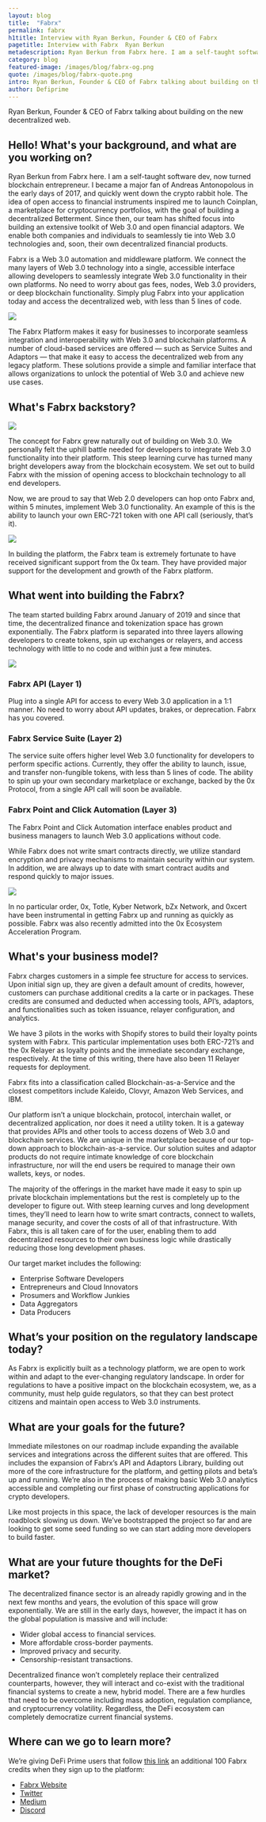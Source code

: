 ```yaml
---
layout: blog
title:  "Fabrx"
permalink: fabrx
h1title: Interview with Ryan Berkun, Founder & CEO of Fabrx
pagetitle: Interview with Fabrx  Ryan Berkun  
metadescription: Ryan Berkun from Fabrx here. I am a self-taught software dev, now turned blockchain entrepreneur. I became a major fan of Andreas Antonopolous in the early days of 2017, and quickly went down the crypto rabbit hole.
category: blog
featured-image: /images/blog/fabrx-og.png
quote: /images/blog/fabrx-quote.png
intro: Ryan Berkun, Founder & CEO of Fabrx talking about building on the new decentralized web.
author: Defiprime
---
```

Ryan Berkun, Founder & CEO of Fabrx talking about building on the new decentralized web.

## Hello! What's your background, and what are you working on?

Ryan Berkun from Fabrx here. I am a self-taught software dev, now turned blockchain entrepreneur. I became a major fan of Andreas Antonopolous in the early days of 2017, and quickly went down the crypto rabbit hole. The idea of open access to financial instruments inspired me to launch Coinplan, a marketplace for cryptocurrency portfolios, with the goal of building a decentralized Betterment. Since then, our team has shifted focus into building an extensive toolkit of Web 3.0  and open financial adaptors. We enable both companies and individuals to seamlessly tie into Web 3.0 technologies and, soon, their own decentralized financial products.

Fabrx is a Web 3.0 automation and middleware platform. We connect the many layers of Web 3.0 technology into a single, accessible interface allowing developers to seamlessly integrate Web 3.0 functionality in their own platforms. No need to worry about gas fees, nodes, Web 3.0 providers, or deep blockchain functionality. Simply plug Fabrx into your application today and access the decentralized web, with less than 5 lines of code.

![](/images/blog/fabrx-dash.png)

The Fabrx Platform makes it easy for businesses to incorporate seamless integration and interoperability with Web 3.0 and blockchain platforms. A number of cloud-based services are offered — such as Service Suites and Adaptors — that make it easy to access the decentralized web from any legacy platform. These solutions provide a simple and familiar interface that allows organizations to unlock the potential of Web 3.0 and achieve new use cases.

## What's Fabrx backstory?

![](/images/blog/fabrx-quote.png)

The concept for Fabrx grew naturally out of building on Web 3.0. We personally felt the uphill battle needed for developers to integrate Web 3.0 functionality into their platform. This steep learning curve has turned many bright developers away from the blockchain ecosystem. We set out to build Fabrx with the mission of opening access to blockchain technology to all end developers.

Now, we are proud to say that Web 2.0 developers can hop onto Fabrx and, within 5 minutes, implement Web 3.0 functionality. An example of this is the ability to launch your own ERC-721 token with one API call (seriously, that’s it).

![](/images/blog/Tokenization-Engine.png)

In building the platform, the Fabrx team is extremely fortunate to have received significant support from the 0x team. They have provided major support for the development and growth of the Fabrx platform.

## What went into building the Fabrx?

The team started building Fabrx around January of 2019 and since that time, the decentralized finance and tokenization space has grown exponentially. The Fabrx platform is separated into three layers allowing developers to create tokens, spin up exchanges or relayers, and access technology with little to no code and within just a few minutes.

![](/images/blog/exchange-launch.png)

### Fabrx API (Layer 1)

Plug into a single API for access to every Web 3.0 application in a 1:1 manner. No need to worry about API updates, brakes, or deprecation. Fabrx has you covered.

### Fabrx Service Suite (Layer 2)

The service suite offers higher level Web 3.0 functionality for developers to perform specific actions. Currently, they offer the ability to launch, issue, and transfer non-fungible tokens, with less than 5 lines of code. The ability to spin up your own secondary marketplace or exchange, backed by the 0x Protocol, from a single API call will soon be available.

### Fabrx Point and Click Automation (Layer 3)

The Fabrx Point and Click Automation interface enables product and business managers to launch Web 3.0 applications without code.

While Fabrx does not write smart contracts directly, we utilize standard encryption and privacy mechanisms to maintain security within our system. In addition, we are always up to date with smart contract audits and respond quickly to major issues.

![](/images/blog/fabrx-adaptor-lib.png)

In no particular order, 0x, Totle, Kyber Network, bZx Network, and 0xcert have been instrumental in getting Fabrx up and running as quickly as possible. Fabrx was also recently admitted into the 0x Ecosystem Acceleration Program.

## What's your business model?

Fabrx charges customers in a simple fee structure for access to services. Upon initial sign up, they are given a default amount of credits, however, customers can purchase additional credits a la carte or in packages. These credits are consumed and deducted when accessing tools, API’s, adaptors, and functionalities such as token issuance, relayer configuration, and analytics.

We have 3 pilots in the works with Shopify stores to build their loyalty points system with Fabrx. This particular implementation uses both ERC-721’s and the 0x Relayer as loyalty points and the immediate secondary exchange, respectively. At the time of this writing, there have also been 11 Relayer requests for deployment.

Fabrx fits into a classification called Blockchain-as-a-Service and the closest competitors include Kaleido, Clovyr, Amazon Web Services, and IBM.

Our platform isn’t a unique blockchain, protocol, interchain wallet, or decentralized application, nor does it need a utility token. It is a gateway that provides APIs and other tools to access dozens of Web 3.0 and blockchain services. We are unique in the marketplace because of our top-down approach to blockchain-as-a-service. Our solution suites and adaptor products do not require intimate knowledge of core blockchain infrastructure, nor will the end users be required to manage their own wallets, keys, or nodes.

The majority of the offerings in the market have made it easy to spin up private blockchain implementations but the rest is completely up to the developer to figure out.  With steep learning curves and long development times, they’ll need to learn how to write smart contracts, connect to wallets, manage security, and cover the costs of all of that infrastructure.  With Fabrx, this is all taken care of for the user, enabling them to add decentralized resources to their own business logic while drastically reducing those long development phases.

Our target market includes the following:

- Enterprise Software Developers
- Entrepreneurs and Cloud Innovators
- Prosumers and Workflow Junkies
- Data Aggregators
- Data Producers

## What’s your position on the regulatory landscape today?

As Fabrx is explicitly built as a technology platform, we are open to work within and adapt to the ever-changing regulatory landscape. In order for regulations to have a positive impact on the blockchain ecosystem, we, as a community, must help guide regulators, so that they can best protect citizens and maintain open access to Web 3.0 instruments.

## What are your goals for the future?

Immediate milestones on our roadmap include expanding the available services and integrations across the different suites that are offered. This includes the expansion of Fabrx’s API and Adaptors Library, building out more of the core infrastructure for the platform, and getting pilots and beta’s up and running. We’re also in the process of making basic Web 3.0 analytics accessible and completing our first phase of constructing applications for crypto developers.

Like most projects in this space, the lack of developer resources is the main roadblock slowing us down. We’ve bootstrapped the project so far and are looking to get some seed funding so we can start adding more developers to build faster.

## What are your future thoughts for the DeFi market?

The decentralized finance sector is an already rapidly growing and in the next few months and years, the evolution of this space will grow exponentially. We are still in the early days, however, the impact it has on the global population is massive and will include:

- Wider global access to financial services.
- More affordable cross-border payments.
- Improved privacy and security.
- Censorship-resistant transactions.

Decentralized finance won’t completely replace their centralized counterparts, however, they will interact and co-exist with the traditional financial systems to create a new, hybrid model. There are a few hurdles that need to be overcome including mass adoption, regulation compliance, and cryptocurrency volatility. Regardless, the DeFi ecosystem can completely democratize current financial systems.

## Where can we go to learn more?

We’re giving DeFi Prime users that follow [this link](https://dash.fabrx.io/partner-program/defiprime) an additional 100 Fabrx credits when they sign up to the platform:

- [Fabrx Website](https://www.fabrx.io/)
- [Twitter](https://twitter.com/FabrxBlockchain)
- [Medium](https://medium.com/fabrx-blockchain)
- [Discord](https://discordapp.com/invite/anT7JYX)

